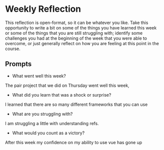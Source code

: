 # Weekly Reflection
This reflection is open-format, so it can be whatever you like. Take this opportunity to write a bit on some of the things you have learned this week or some of the things that you are still struggling with; identify some challenges you had at the beginning of the week that you were able to overcome, or just generally reflect on how you are feeling at this point in the course.

## Prompts
- What went well this week?

The pair project that we did on Thursday went well this week,

- What did you learn that was a shock or surprise?

I learned that there are so many different frameworks that you can use

- What are you struggling with?

I am struggling a little with understanding refs.

- What would you count as a victory?

After this week my confidence on my ability to use vue has gone up

